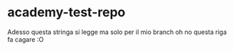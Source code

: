 # academy-test-repo
Adesso questa stringa si legge ma solo per il mio branch
oh no questa riga fa cagare :O